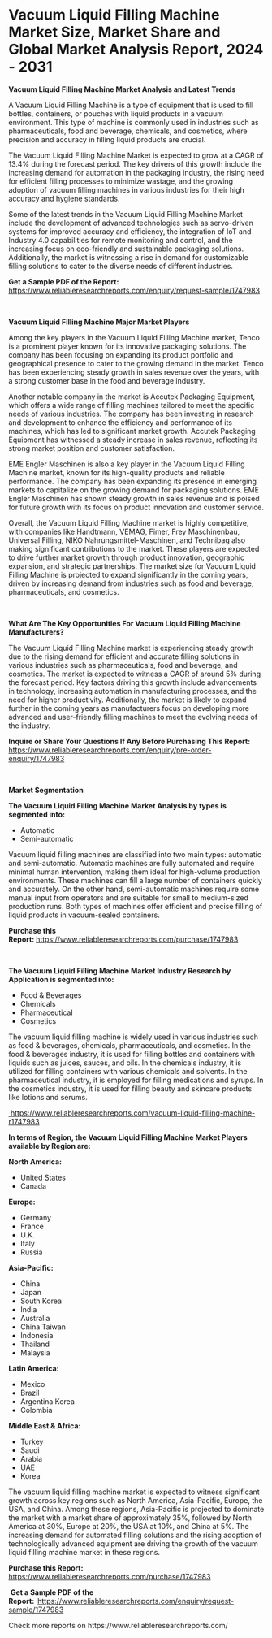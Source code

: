 <p><h1>Vacuum Liquid Filling Machine Market Size, Market Share and Global Market Analysis Report, 2024 - 2031</h1></p><p><strong>Vacuum Liquid Filling Machine Market Analysis and Latest Trends</strong></p>
<p><p>A Vacuum Liquid Filling Machine is a type of equipment that is used to fill bottles, containers, or pouches with liquid products in a vacuum environment. This type of machine is commonly used in industries such as pharmaceuticals, food and beverage, chemicals, and cosmetics, where precision and accuracy in filling liquid products are crucial.</p><p>The Vacuum Liquid Filling Machine Market is expected to grow at a CAGR of 13.4% during the forecast period. The key drivers of this growth include the increasing demand for automation in the packaging industry, the rising need for efficient filling processes to minimize wastage, and the growing adoption of vacuum filling machines in various industries for their high accuracy and hygiene standards.</p><p>Some of the latest trends in the Vacuum Liquid Filling Machine Market include the development of advanced technologies such as servo-driven systems for improved accuracy and efficiency, the integration of IoT and Industry 4.0 capabilities for remote monitoring and control, and the increasing focus on eco-friendly and sustainable packaging solutions. Additionally, the market is witnessing a rise in demand for customizable filling solutions to cater to the diverse needs of different industries.</p></p>
<p><strong>Get a Sample PDF of the Report:&nbsp;</strong> <a href="https://www.reliableresearchreports.com/enquiry/request-sample/1747983">https://www.reliableresearchreports.com/enquiry/request-sample/1747983</a></p>
<p>&nbsp;</p>
<p><strong>Vacuum Liquid Filling Machine Major Market Players</strong></p>
<p><p>Among the key players in the Vacuum Liquid Filling Machine market, Tenco is a prominent player known for its innovative packaging solutions. The company has been focusing on expanding its product portfolio and geographical presence to cater to the growing demand in the market. Tenco has been experiencing steady growth in sales revenue over the years, with a strong customer base in the food and beverage industry. </p><p>Another notable company in the market is Accutek Packaging Equipment, which offers a wide range of filling machines tailored to meet the specific needs of various industries. The company has been investing in research and development to enhance the efficiency and performance of its machines, which has led to significant market growth. Accutek Packaging Equipment has witnessed a steady increase in sales revenue, reflecting its strong market position and customer satisfaction.</p><p>EME Engler Maschinen is also a key player in the Vacuum Liquid Filling Machine market, known for its high-quality products and reliable performance. The company has been expanding its presence in emerging markets to capitalize on the growing demand for packaging solutions. EME Engler Maschinen has shown steady growth in sales revenue and is poised for future growth with its focus on product innovation and customer service.</p><p>Overall, the Vacuum Liquid Filling Machine market is highly competitive, with companies like Handtmann, VEMAG, Fimer, Frey Maschinenbau, Universal Filling, NIKO Nahrungsmittel-Maschinen, and Technibag also making significant contributions to the market. These players are expected to drive further market growth through product innovation, geographic expansion, and strategic partnerships. The market size for Vacuum Liquid Filling Machine is projected to expand significantly in the coming years, driven by increasing demand from industries such as food and beverage, pharmaceuticals, and cosmetics.</p></p>
<p>&nbsp;</p>
<p><strong>What Are The Key Opportunities For Vacuum Liquid Filling Machine Manufacturers?</strong></p>
<p><p>The Vacuum Liquid Filling Machine market is experiencing steady growth due to the rising demand for efficient and accurate filling solutions in various industries such as pharmaceuticals, food and beverage, and cosmetics. The market is expected to witness a CAGR of around 5% during the forecast period. Key factors driving this growth include advancements in technology, increasing automation in manufacturing processes, and the need for higher productivity. Additionally, the market is likely to expand further in the coming years as manufacturers focus on developing more advanced and user-friendly filling machines to meet the evolving needs of the industry.</p></p>
<p><strong>Inquire or Share Your Questions If Any Before Purchasing This Report:</strong> <a href="https://www.reliableresearchreports.com/enquiry/pre-order-enquiry/1747983">https://www.reliableresearchreports.com/enquiry/pre-order-enquiry/1747983</a></p>
<p>&nbsp;</p>
<p><strong>Market Segmentation</strong></p>
<p><strong>The Vacuum Liquid Filling Machine Market Analysis by types is segmented into:</strong></p>
<p><ul><li>Automatic</li><li>Semi-automatic</li></ul></p>
<p><p>Vacuum liquid filling machines are classified into two main types: automatic and semi-automatic. Automatic machines are fully automated and require minimal human intervention, making them ideal for high-volume production environments. These machines can fill a large number of containers quickly and accurately. On the other hand, semi-automatic machines require some manual input from operators and are suitable for small to medium-sized production runs. Both types of machines offer efficient and precise filling of liquid products in vacuum-sealed containers.</p></p>
<p><strong>Purchase this Report:&nbsp;</strong><a href="https://www.reliableresearchreports.com/purchase/1747983">https://www.reliableresearchreports.com/purchase/1747983</a></p>
<p>&nbsp;</p>
<p><strong>The Vacuum Liquid Filling Machine Market Industry Research by Application is segmented into:</strong></p>
<p><ul><li>Food & Beverages</li><li>Chemicals</li><li>Pharmaceutical</li><li>Cosmetics</li></ul></p>
<p><p>The vacuum liquid filling machine is widely used in various industries such as food & beverages, chemicals, pharmaceuticals, and cosmetics. In the food & beverages industry, it is used for filling bottles and containers with liquids such as juices, sauces, and oils. In the chemicals industry, it is utilized for filling containers with various chemicals and solvents. In the pharmaceutical industry, it is employed for filling medications and syrups. In the cosmetics industry, it is used for filling beauty and skincare products like lotions and serums.</p></p>
<p><a href="https://www.reliableresearchreports.com/vacuum-liquid-filling-machine-r1747983">&nbsp;https://www.reliableresearchreports.com/vacuum-liquid-filling-machine-r1747983</a></p>
<p><strong>In terms of Region, the Vacuum Liquid Filling Machine Market Players available by Region are:</strong></p>
<p>
    <p> <strong> North America: </strong>
        <ul>
            <li>United States</li>
            <li>Canada</li>
        </ul>
        </p> 
    <p> <strong> Europe: </strong>
        <ul>
            <li>Germany</li>
            <li>France</li>
            <li>U.K.</li>
            <li>Italy</li>
            <li>Russia</li>
        </ul>
        </p> 
    <p> <strong> Asia-Pacific: </strong>
        <ul>
            <li>China</li>
            <li>Japan</li>
            <li>South Korea</li>
            <li>India</li>
            <li>Australia</li>
            <li>China Taiwan</li>
            <li>Indonesia</li>
            <li>Thailand</li>
            <li>Malaysia</li>
        </ul>
        </p> 
    <p> <strong> Latin America: </strong>
        <ul>
            <li>Mexico</li>
            <li>Brazil</li>
            <li>Argentina Korea</li>
            <li>Colombia</li>
        </ul>
        </p> 
    <p> <strong> Middle East & Africa: </strong>
        <ul>
            <li>Turkey</li>
            <li>Saudi</li>
            <li>Arabia</li>
            <li>UAE</li>
            <li>Korea</li>
        </ul>
    </p>
    </p>
<p><p>The vacuum liquid filling machine market is expected to witness significant growth across key regions such as North America, Asia-Pacific, Europe, the USA, and China. Among these regions, Asia-Pacific is projected to dominate the market with a market share of approximately 35%, followed by North America at 30%, Europe at 20%, the USA at 10%, and China at 5%. The increasing demand for automated filling solutions and the rising adoption of technologically advanced equipment are driving the growth of the vacuum liquid filling machine market in these regions.</p></p>
<p><strong>Purchase this Report: </strong><a href="https://www.reliableresearchreports.com/purchase/1747983">https://www.reliableresearchreports.com/purchase/1747983</a></p>
<p>&nbsp;<strong>Get a Sample PDF of the Report:&nbsp;&nbsp;</strong><a href="https://www.reliableresearchreports.com/enquiry/request-sample/1747983">https://www.reliableresearchreports.com/enquiry/request-sample/1747983</a></p>
<p><strong></strong></p>
<p>Check more reports on https://www.reliableresearchreports.com/</p>